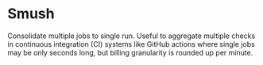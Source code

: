 # Smush

Consolidate multiple jobs to single run. Useful to aggregate multiple checks in continuous integration (CI) systems like GitHub actions where single jobs may be only seconds long, but billing granularity is rounded up per minute.
